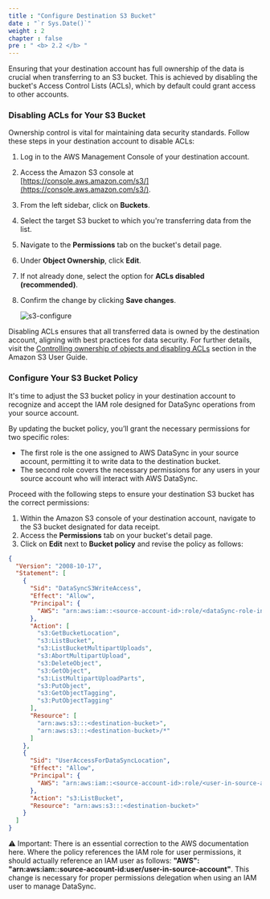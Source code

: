 ```yaml
---
title : "Configure Destination S3 Bucket"
date : "`r Sys.Date()`"
weight : 2
chapter : false
pre : " <b> 2.2 </b> "
---
```


Ensuring that your destination account has full ownership of the data is crucial when transferring to an S3 bucket. This is achieved by disabling the bucket's Access Control Lists (ACLs), which by default could grant access to other accounts.

### Disabling ACLs for Your S3 Bucket
Ownership control is vital for maintaining data security standards. Follow these steps in your destination account to disable ACLs:

1. Log in to the AWS Management Console of your destination account.
2. Access the Amazon S3 console at [https://console.aws.amazon.com/s3/](https://console.aws.amazon.com/s3/).
3. From the left sidebar, click on **Buckets**.
4. Select the target S3 bucket to which you're transferring data from the list.
5. Navigate to the **Permissions** tab on the bucket's detail page.
6. Under **Object Ownership**, click **Edit**.
7. If not already done, select the option for **ACLs disabled (recommended)**.
8. Confirm the change by clicking **Save changes**.

   ![s3-configure](/images/1-Introduce/s3-configure-1.jpg?featherlight=false&width=90pc)

Disabling ACLs ensures that all transferred data is owned by the destination account, aligning with best practices for data security. For further details, visit the [Controlling ownership of objects and disabling ACLs](https://docs.aws.amazon.com/AmazonS3/latest/userguide/about-object-ownership.html) section in the Amazon S3 User Guide.

### Configure Your S3 Bucket Policy

It's time to adjust the S3 bucket policy in your destination account to recognize and accept the IAM role designed for DataSync operations from your source account.

By updating the bucket policy, you’ll grant the necessary permissions for two specific roles:

- The first role is the one assigned to AWS DataSync in your source account, permitting it to write data to the destination bucket.
- The second role covers the necessary permissions for any users in your source account who will interact with AWS DataSync.

Proceed with the following steps to ensure your destination S3 bucket has the correct permissions:

1. Within the Amazon S3 console of your destination account, navigate to the S3 bucket designated for data receipt.
2. Access the **Permissions** tab on your bucket's detail page.
3. Click on **Edit** next to **Bucket policy** and revise the policy as follows:

```json
{
  "Version": "2008-10-17",
  "Statement": [
    {
      "Sid": "DataSyncS3WriteAccess",
      "Effect": "Allow",
      "Principal": {
        "AWS": "arn:aws:iam::<source-account-id>:role/<dataSync-role-in-source-account>"
      },
      "Action": [
        "s3:GetBucketLocation",
        "s3:ListBucket",
        "s3:ListBucketMultipartUploads",
        "s3:AbortMultipartUpload",
        "s3:DeleteObject",
        "s3:GetObject",
        "s3:ListMultipartUploadParts",
        "s3:PutObject",
        "s3:GetObjectTagging",
        "s3:PutObjectTagging"
      ],
      "Resource": [
        "arn:aws:s3:::<destination-bucket>",
        "arn:aws:s3:::<destination-bucket>/*"
      ]
    },
    {
      "Sid": "UserAccessForDataSyncLocation",
      "Effect": "Allow",
      "Principal": {
        "AWS": "arn:aws:iam::<source-account-id>:role/<user-in-source-account>"
      },
      "Action": "s3:ListBucket",
      "Resource": "arn:aws:s3:::<destination-bucket>"
    }
  ]
}
```

⚠️ Important: There is an essential correction to the AWS documentation here. Where the policy references the IAM role for user permissions, it should actually reference an IAM user as follows:
**"AWS": "arn:aws:iam::source-account-id:user/user-in-source-account"**.
This change is necessary for proper permissions delegation when using an IAM user to manage DataSync.


